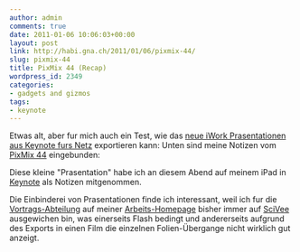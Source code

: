 ```yaml
---
author: admin
comments: true
date: 2011-01-06 10:06:03+00:00
layout: post
link: http://habi.gna.ch/2011/01/06/pixmix-44/
slug: pixmix-44
title: PixMix 44 (Recap)
wordpress_id: 2349
categories:
- gadgets and gizmos
tags:
- keynote
---
```


Etwas alt, aber fur mich auch ein Test, wie das [neue iWork Prasentationen aus Keynote furs Netz](http://www.fscklog.com/2011/01/eingebettete-keynote-präsentation-ab-iwork-905.html) exportieren kann:
Unten sind meine Notizen vom [PixMix 44](http://habi.gna.ch/2010/11/21/pix-mix-44-am-kommenden-mittwoch/) eingebunden:

Diese kleine "Prasentation" habe ich an diesem Abend auf meinem iPad in [Keynote](http://itunes.apple.com/ch/app/keynote/id361285480?mt=8) als Notizen mitgenommen.

Die Einbinderei von Prasentationen finde ich interessant, weil ich fur die [Vortrags-Abteilung](http://www.ana.unibe.ch/~haberthuer/talks) auf meiner [Arbeits-Homepage](http://www.ana.unibe.ch/~haberthuer/) bisher immer auf [SciVee](http://www.scivee.tv/user/habi) ausgewichen bin, was einerseits Flash bedingt und andererseits aufgrund des Exports in einen Film die einzelnen Folien-Übergange nicht wirklich gut anzeigt.
